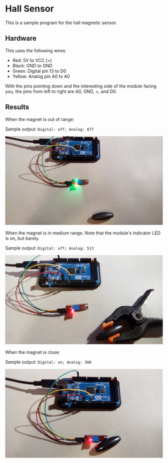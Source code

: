 # Hall Sensor

This is a sample program for the hall magnetic sensor.



## Hardware

This uses the following wires:
- Red: 5V to VCC (+)
- Black: GND to GND
- Green: Digital pin 13 to D0
- Yellow: Analog pin A0 to A0

With the pins pointing down and the interesting side of the module facing you, the pins from left to right are A0, GND, +, and D0.

## Results
When the magnet is out of range:

Sample output: `Digital: off; Analog: 877`

![far](far.jpg)

When the magnet is in medium range. Note that the module's indicator LED is on, but barely.

Sample output: `Digital: off; Analog: 513`

![medium](medium.jpg)

When the magnet is close:

Sample output: `Digital: on; Analog: 500`

![near](near.jpg)
